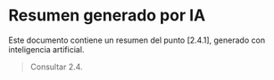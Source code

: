 # Resumen generado por IA

Este documento contiene un resumen del punto [2.4.1], generado con inteligencia artificial.

> Consultar 2.4.
